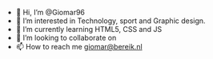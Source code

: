 - 👋 Hi, I’m @Giomar96
- 👀 I’m interested in Technology, sport and Graphic design.
- 🌱 I’m currently learning HTML5, CSS and JS
- 💞️ I’m looking to collaborate on 
- 📫 How to reach me giomar@bereik.nl

<!---
Giomar96/Giomar96 is a ✨ special ✨ repository because its `README.md` (this file) appears on your GitHub profile.
You can click the Preview link to take a look at your changes.
--->
